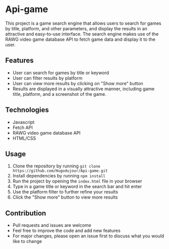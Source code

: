 # Api-game

This project is a game search engine that allows users to search for games by title, platform, and other parameters, and display the results in an attractive and easy-to-use interface. The search engine makes use of the RAWG video game database API to fetch game data and display it to the user.

## Features

- User can search for games by title or keyword
- User can filter results by platform
- User can view more results by clicking on "Show more" button
- Results are displayed in a visually attractive manner, including game title, platform, and a screenshot of the game.

## Technologies

- Javascript
- Fetch API
- RAWG video game database API
- HTML/CSS

## Usage

1. Clone the repository by running  `git clone https://github.com/Hugodujour/Api-game.git`
2. Install dependencies by running `npm install`
3. Run the project by opening the `index.html` file in your browser
4. Type in a game title or keyword in the search bar and hit enter
5. Use the platform filter to further refine your results
6. Click the "Show more" button to view more results

## Contribution

- Pull requests and issues are welcome
- Feel free to improve the code and add new features
- For major changes, please open an issue first to discuss what you would like to change
